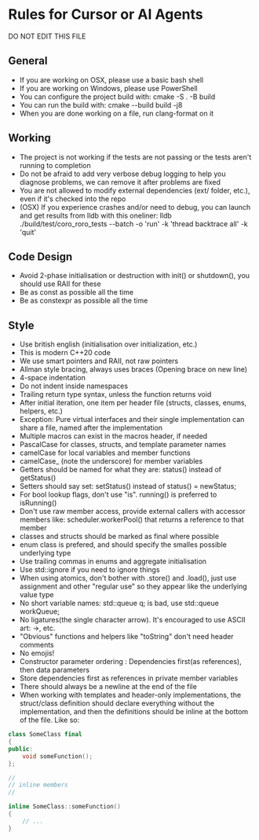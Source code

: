 # Rules for Cursor or AI Agents

DO NOT EDIT THIS FILE

## General
- If you are working on OSX, please use a basic bash shell
- If you are working on Windows, please use PowerShell
- You can configure the project build with: cmake -S . -B build
- You can run the build with: cmake --build build -j8
- When you are done working on a file, run clang-format on it

## Working
- The project is not working if the tests are not passing or the tests aren't running to completion
- Do not be afraid to add very verbose debug logging to help you diagnose problems, we can remove it after problems are fixed
- You are not allowed to modify external dependencies (ext/ folder, etc.), even if it's checked into the repo
- (OSX) If you experience crashes and/or need to debug, you can launch and get results from lldb with this oneliner: lldb ./build/test/coro_roro_tests --batch -o 'run' -k 'thread backtrace all' -k 'quit'

## Code Design
- Avoid 2-phase initialisation or destruction with init() or shutdown(), you should use RAII for these
- Be as const as possible all the time
- Be as constexpr as possible all the time

## Style
- Use british english (initialisation over initialization, etc.)
- This is modern C++20 code
- We use smart pointers and RAII, not raw pointers
- Allman style bracing, always uses braces (Opening brace on new line)
- 4-space indentation
- Do not indent inside namespaces
- Trailing return type syntax, unless the function returns void
- After initial iteration, one item per header file (structs, classes, enums, helpers, etc.)
- Exception: Pure virtual interfaces and their single implementation can share a file, named after the implementation
- Multiple macros can exist in the macros header, if needed
- PascalCase for classes, structs, and template parameter names
- camelCase for local variables and member functions
- camelCase_ (note the underscore) for member variables
- Getters should be named for what they are: status() instead of getStatus()
- Setters should say set: setStatus() instead of status() = newStatus;
- For bool lookup flags, don't use "is". running() is preferred to isRunning()
- Don't use raw member access, provide external callers with accessor members like: scheduler.workerPool() that returns a reference to that member
- classes and structs should be marked as final where possible
- enum class is prefered, and should specify the smalles possible underlying type
- Use trailing commas in enums and aggregate initialisation
- Use std::ignore if you need to ignore things
- When using atomics, don't bother with .store() and .load(), just use assignment and other "regular use" so they appear like the underlying value type
- No short variable names: std::queue<int> q; is bad, use std::queue<int> workQueue;
- No ligatures(the single character arrow). It's encouraged to use ASCII art: ->, etc.
- "Obvious" functions and helpers like "toString" don't need header comments
- No emojis!
- Constructor parameter ordering : Dependencies first(as references), then data parameters
- Store dependencies first as references in private member variables
- There should always be a newline at the end of the file
- When working with templates and header-only implementations, the struct/class definition should declare everything without the implementation, and then the definitions should be inline at the bottom of the file. Like so:

```cpp
class SomeClass final
{
public:
    void someFunction();
};

//
// inline members
//

inline SomeClass::someFunction()
{
    // ...
}

```